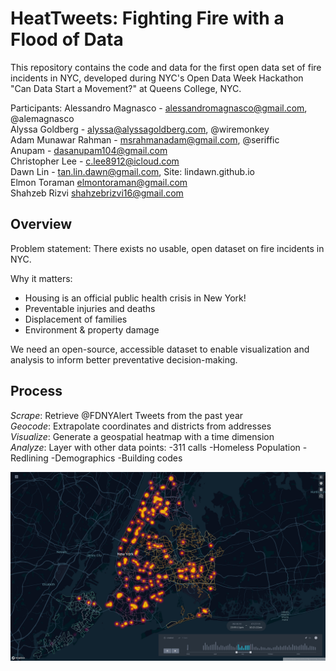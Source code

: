# HeatTweets: Fighting Fire with a Flood of Data
This repository contains the code and data for the first open data set of fire incidents in NYC, developed during NYC's Open Data Week Hackathon "Can Data Start a Movement?" at Queens College, NYC.

Participants:
Alessandro Magnasco - alessandromagnasco@gmail.com, @alemagnasco\
Alyssa Goldberg - alyssa@alyssagoldberg.com, @wiremonkey\
Adam Munawar Rahman - msrahmanadam@gmail.com, @seriffic\
Anupam - dasanupam104@gmail.com\
Christopher Lee - c.lee8912@icloud.com \
Dawn Lin - tan.lin.dawn@gmail.com, Site: lindawn.github.io\
Elmon Toraman elmontoraman@gmail.com\
Shahzeb Rizvi  shahzebrizvi16@gmail.com

## Overview
Problem statement: There exists no usable, open dataset on fire incidents in NYC.

Why it matters:
- Housing is an official public health crisis in New York!
- Preventable injuries and deaths
- Displacement of families
- Environment & property damage

We need an open-source, accessible dataset to enable visualization and analysis to inform better preventative decision-making.

## Process
_Scrape_: Retrieve @FDNYAlert Tweets from the past year\
_Geocode_: Extrapolate coordinates and districts from addresses\
_Visualize_: Generate a geospatial heatmap with a time dimension\
_Analyze_: 
Layer with other data points:
-311 calls
-Homeless Population
-Redlining
-Demographics
-Building codes

![alt text](/visualizations/kepler_screenshot.png "Kepler.gl map")

